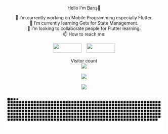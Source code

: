 <p align="center">
Hello I'm Barış👋
</p>
<p align="center">
🔭 I’m currently working on Mobile Programming especially Flutter. <br>
🌱 I’m currently learning Getx for State Management. <br>
👯 I’m looking to collaborate people for Flutter learning. <br>
📫 How to reach me: 
<p align="center">
<a href="https://www.linkedin.com/in/baris-hakan-sariagac/"><img src="https://img.shields.io/badge/LinkedIn-0077B5?style=for-the-badge&logo=linkedin&logoColor=white" width="90" height="30"></a>&nbsp;&nbsp;&nbsp;
<a href="mailto:barishakansariagac@gmail.com"><img src="https://img.shields.io/badge/Gmail-D14836?style=for-the-badge&logo=gmail&logoColor=white" width="90" height="30"></a></p>
</a>

<p align='center'> 
  Visitor count<br>
  <img src="https://profile-counter.glitch.me/barissariagac/count.svg" />
</p>

<p align='center'>
  <a href="#"><img src="https://github-readme-stats.vercel.app/api?username=barissariagac&show_icons=true&count_private=true&theme=dark" width="350"></a>
</p>

<p align='center'>
  <a href="#"><img src="https://github-readme-stats.vercel.app/api/top-langs/?username=barissariagac&show_icons=true&count_private=true&theme=dark" width="350"></a>
</p>

![snake svg](https://github.com/barissariagac/barissariagac/blob/output/github-contribution-grid-snake.svg)

</p>
